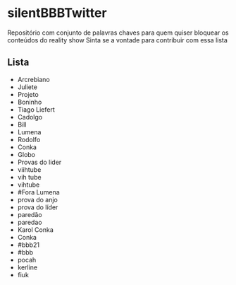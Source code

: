 # silentBBBTwitter
Repositório com conjunto de palavras chaves para quem quiser bloquear os conteúdos do reality show
Sinta se a vontade para contribuir com essa lista

## Lista
- Arcrebiano
- Juliete
- Projeto
- Boninho
- Tiago Liefert
- Cadolgo
- Bill
- Lumena
- Rodolfo
- Conka
- Globo
- Provas do lider
- viihtube
- vih tube
- vihtube
- #Fora Lumena
- prova do anjo
- prova do líder
- paredão
- paredao
- Karol Conka
- Conka
- #bbb21
- #bbb
- pocah
- kerline
- fiuk
